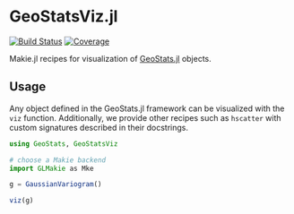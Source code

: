 # GeoStatsViz.jl

[![Build Status](https://github.com/JuliaEarth/GeoStatsViz.jl/actions/workflows/CI.yml/badge.svg?branch=main)](https://github.com/JuliaEarth/GeoStatsViz.jl/actions/workflows/CI.yml?query=branch%3Amain)
[![Coverage](https://codecov.io/gh/JuliaEarth/GeoStatsViz.jl/branch/main/graph/badge.svg)](https://codecov.io/gh/JuliaEarth/GeoStatsViz.jl)

Makie.jl recipes for visualization of [GeoStats.jl](https://github.com/JuliaEarth/GeoStats.jl) objects.

## Usage

Any object defined in the GeoStats.jl framework can be visualized with
the `viz` function. Additionally, we provide other recipes such as
`hscatter` with custom signatures described in their docstrings.

```julia
using GeoStats, GeoStatsViz

# choose a Makie backend
import GLMakie as Mke

g = GaussianVariogram()

viz(g)
```